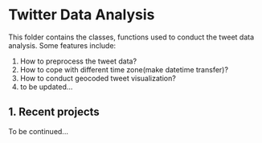 # Twitter Data Analysis

This folder contains the classes, functions used to conduct the tweet data analysis. Some features include:

1. How to preprocess the tweet data?
2. How to cope with different time zone(make datetime transfer)?
3. How to conduct geocoded tweet visualization?
4. to be updated...

## 1. Recent projects

To be continued...

